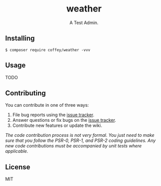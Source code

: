 <h1 align="center"> weather </h1>

<p align="center"> A Test Admin.</p>


## Installing

```shell
$ composer require coffey/weather -vvv
```

## Usage

TODO

## Contributing

You can contribute in one of three ways:

1. File bug reports using the [issue tracker](https://github.com/coffey/weather/issues).
2. Answer questions or fix bugs on the [issue tracker](https://github.com/coffey/weather/issues).
3. Contribute new features or update the wiki.

_The code contribution process is not very formal. You just need to make sure that you follow the PSR-0, PSR-1, and PSR-2 coding guidelines. Any new code contributions must be accompanied by unit tests where applicable._

## License

MIT